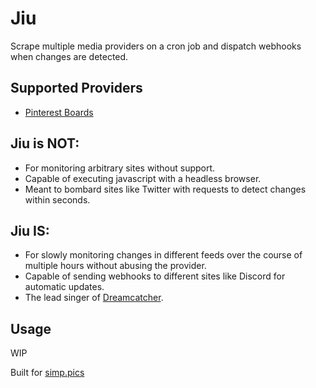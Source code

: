 # Jiu

Scrape multiple media providers on a cron job and dispatch webhooks when changes are detected.

## Supported Providers

* [Pinterest Boards](https://www.pinterest.com/janairaoliveira314/handong)

## Jiu is **NOT**:
* For monitoring arbitrary sites without support.
* Capable of executing javascript with a headless browser.
* Meant to bombard sites like Twitter with requests to detect changes within seconds.

## Jiu **IS**:
* For slowly monitoring changes in different feeds over the course of multiple hours without abusing the provider.
* Capable of sending webhooks to different sites like Discord for automatic updates.
* The lead singer of [Dreamcatcher](https://www.youtube.com/watch?v=1QD0FeZyDtQ).

## Usage
WIP

Built for [simp.pics](https://github.com/xetera/simp.pics)
